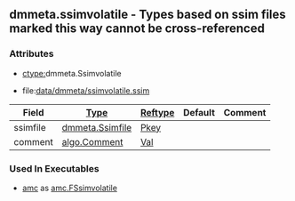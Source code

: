 ## dmmeta.ssimvolatile - Types based on ssim files marked this way cannot be cross-referenced


### Attributes
<a href="#attributes"></a>
<!-- dev.mdmark  mdmark:MDSECTION  state:BEG_AUTO  param:Attributes -->
* [ctype:](/txt/ssimdb/dmmeta/ctype.md)dmmeta.Ssimvolatile

* file:[data/dmmeta/ssimvolatile.ssim](/data/dmmeta/ssimvolatile.ssim)

|Field|[Type](/txt/ssimdb/dmmeta/ctype.md)|[Reftype](/txt/ssimdb/dmmeta/reftype.md)|Default|Comment|
|---|---|---|---|---|
|ssimfile|[dmmeta.Ssimfile](/txt/ssimdb/dmmeta/ssimfile.md)|[Pkey](/txt/exe/amc/reftypes.md#pkey)|||
|comment|[algo.Comment](/txt/protocol/algo/Comment.md)|[Val](/txt/exe/amc/reftypes.md#val)|||

<!-- dev.mdmark  mdmark:MDSECTION  state:END_AUTO  param:Attributes -->

### Used In Executables
<a href="#used-in-executables"></a>
<!-- dev.mdmark  mdmark:MDSECTION  state:BEG_AUTO  param:ImdbUses -->

* [amc](/txt/exe/amc/internals.md) as [amc.FSsimvolatile](/txt/exe/amc/internals.md#amc-fssimvolatile)

<!-- dev.mdmark  mdmark:MDSECTION  state:END_AUTO  param:ImdbUses -->

